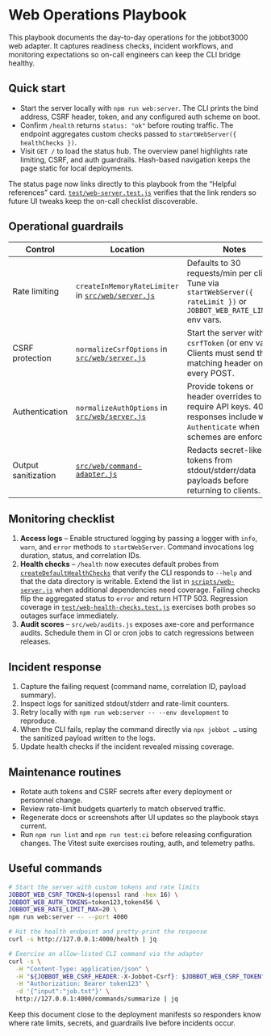 # Web Operations Playbook

This playbook documents the day-to-day operations for the jobbot3000 web
adapter. It captures readiness checks, incident workflows, and monitoring
expectations so on-call engineers can keep the CLI bridge healthy.

## Quick start

- Start the server locally with `npm run web:server`. The CLI prints the bind
  address, CSRF header, token, and any configured auth scheme on boot.
- Confirm `/health` returns `status: "ok"` before routing traffic. The endpoint
  aggregates custom checks passed to `startWebServer({ healthChecks })`.
- Visit `GET /` to load the status hub. The overview panel highlights rate
  limiting, CSRF, and auth guardrails. Hash-based navigation keeps the page
  static for local deployments.

The status page now links directly to this playbook from the “Helpful
references” card. [`test/web-server.test.js`](../test/web-server.test.js)
verifies that the link renders so future UI tweaks keep the on-call checklist
discoverable.

## Operational guardrails

| Control | Location | Notes |
| --- | --- | --- |
| Rate limiting | `createInMemoryRateLimiter` in [`src/web/server.js`](../src/web/server.js) | Defaults to 30 requests/min per client. Tune via `startWebServer({ rateLimit })` or `JOBBOT_WEB_RATE_LIMIT_*` env vars. |
| CSRF protection | `normalizeCsrfOptions` in [`src/web/server.js`](../src/web/server.js) | Start the server with `csrfToken` (or env vars). Clients must send the matching header on every POST. |
| Authentication | `normalizeAuthOptions` in [`src/web/server.js`](../src/web/server.js) | Provide tokens or header overrides to require API keys. 401 responses include `WWW-Authenticate` when schemes are enforced. |
| Output sanitization | [`src/web/command-adapter.js`](../src/web/command-adapter.js) | Redacts secret-like tokens from stdout/stderr/data payloads before returning to clients. |

## Monitoring checklist

1. **Access logs** – Enable structured logging by passing a logger with `info`,
   `warn`, and `error` methods to `startWebServer`. Command invocations log
   duration, status, and correlation IDs.
2. **Health checks** – `/health` now executes default probes from
   [`createDefaultHealthChecks`](../src/web/health-checks.js) that verify the
   CLI responds to `--help` and that the data directory is writable. Extend the
   list in [`scripts/web-server.js`](../scripts/web-server.js) when additional
   dependencies need coverage. Failing checks flip the aggregated status to
   `error` and return HTTP 503. Regression coverage in
   [`test/web-health-checks.test.js`](../test/web-health-checks.test.js)
   exercises both probes so outages surface immediately.
3. **Audit scores** – `src/web/audits.js` exposes axe-core and performance
   audits. Schedule them in CI or cron jobs to catch regressions between
   releases.

## Incident response

1. Capture the failing request (command name, correlation ID, payload summary).
2. Inspect logs for sanitized stdout/stderr and rate-limit counters.
3. Retry locally with `npm run web:server -- --env development` to reproduce.
4. When the CLI fails, replay the command directly via `npx jobbot …` using the
   sanitized payload written to the logs.
5. Update health checks if the incident revealed missing coverage.

## Maintenance routines

- Rotate auth tokens and CSRF secrets after every deployment or personnel
  change.
- Review rate-limit budgets quarterly to match observed traffic.
- Regenerate docs or screenshots after UI updates so the playbook stays current.
- Run `npm run lint` and `npm run test:ci` before releasing configuration
  changes. The Vitest suite exercises routing, auth, and telemetry paths.

## Useful commands

```bash
# Start the server with custom tokens and rate limits
JOBBOT_WEB_CSRF_TOKEN=$(openssl rand -hex 16) \
JOBBOT_WEB_AUTH_TOKENS=token123,token456 \
JOBBOT_WEB_RATE_LIMIT_MAX=20 \
npm run web:server -- --port 4000

# Hit the health endpoint and pretty-print the response
curl -s http://127.0.0.1:4000/health | jq

# Exercise an allow-listed CLI command via the adapter
curl -s \
  -H "Content-Type: application/json" \
  -H "${JOBBOT_WEB_CSRF_HEADER:-X-Jobbot-Csrf}: $JOBBOT_WEB_CSRF_TOKEN" \
  -H "Authorization: Bearer token123" \
  -d '{"input":"job.txt"}' \
  http://127.0.0.1:4000/commands/summarize | jq
```

Keep this document close to the deployment manifests so responders know where
rate limits, secrets, and guardrails live before incidents occur.
